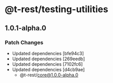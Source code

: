 # @t-rest/testing-utilities

## 1.0.1-alpha.0

### Patch Changes

- Updated dependencies [bfe94c3]
- Updated dependencies [269eedb]
- Updated dependencies [7102fc6]
- Updated dependencies [d4cb9ae]
  - @t-rest/core@1.0.0-alpha.0
